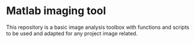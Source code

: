 # Matlab imaging tool
This repository is a basic image analysis toolbox with functions and scripts to be used and adapted for any project image related.
